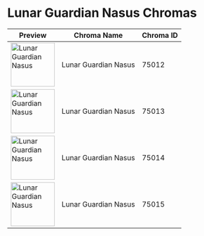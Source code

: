 # Lunar Guardian Nasus Chromas

| Preview | Chroma Name | Chroma ID |
|---|---|---|
| <img src='https://raw.communitydragon.org/latest/plugins/rcp-be-lol-game-data/global/default/v1/champion-chroma-images/75/75012.png' alt='Lunar Guardian Nasus' width='100'> | Lunar Guardian Nasus | 75012 |
| <img src='https://raw.communitydragon.org/latest/plugins/rcp-be-lol-game-data/global/default/v1/champion-chroma-images/75/75013.png' alt='Lunar Guardian Nasus' width='100'> | Lunar Guardian Nasus | 75013 |
| <img src='https://raw.communitydragon.org/latest/plugins/rcp-be-lol-game-data/global/default/v1/champion-chroma-images/75/75014.png' alt='Lunar Guardian Nasus' width='100'> | Lunar Guardian Nasus | 75014 |
| <img src='https://raw.communitydragon.org/latest/plugins/rcp-be-lol-game-data/global/default/v1/champion-chroma-images/75/75015.png' alt='Lunar Guardian Nasus' width='100'> | Lunar Guardian Nasus | 75015 |
